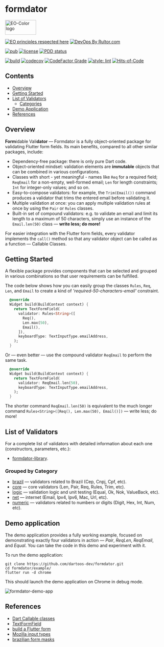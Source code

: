# formdator

<img
src="https://user-images.githubusercontent.com/24878574/119563254-b2027800-bd7d-11eb-990f-e5602a0d77b7.png"
alt="EO-Color logo" width="101" height="48"/>

[![EO principles respected here](https://www.elegantobjects.org/badge.svg)](https://www.elegantobjects.org)
[![DevOps By Rultor.com](https://www.rultor.com/b/dartoos-dev/formdator)](https://www.rultor.com/p/dartoos-dev/formdator)

[![pub](https://img.shields.io/pub/v/formdator)](https://pub.dev/packages/formdator)
[![license](https://img.shields.io/badge/license-mit-green.svg)](https://github.com/dartoos-dev/formdator/blob/master/LICENSE)
[![PDD status](https://www.0pdd.com/svg?name=dartoos-dev/formdator)](https://www.0pdd.com/p?name=dartoos-dev/formdator)

[![build](https://github.com/dartoos-dev/formdator/actions/workflows/build.yml/badge.svg)](https://github.com/dartoos-dev/formdator/actions/)
[![codecov](https://codecov.io/gh/dartoos-dev/formdator/branch/master/graph/badge.svg?token=jYfO55O22s)](https://codecov.io/gh/dartoos-dev/formdator)
[![CodeFactor Grade](https://img.shields.io/codefactor/grade/github/rafamizes/formdator)](https://www.codefactor.io/repository/github/rafamizes/formdator)
[![style: lint](https://img.shields.io/badge/style-lint-4BC0F5.svg)](https://pub.dev/packages/lint)
[![Hits-of-Code](https://hitsofcode.com/github/dartoos-dev/formdator?branch=master)](https://hitsofcode.com/github/dartoos-dev/formdator/view?branch=master)

## Contents

- [Overview](#overview)
- [Getting Started](#getting-started)
- [List of Validators](#list-of-validators)
  - [Categories](#grouped-by-category)
- [Demo Application](#demo-application)
- [References](#references)

## Overview

**Form**idable Vali**dator** — Formdator is a fully object-oriented package for
validating Flutter form fields. Its main benefits, compared to all other similar
packages, include:

- Dependency-free package: there is only pure Dart code.
- Object-oriented mindset: validation elements are **immutable**
  objects that can be combined in various configurations.
- Classes with short - yet meaningful - names like `Req` for a required field;
  `ReqEmail` for a non-empty, well-formed email; `Len` for length constraints;
  `Int` for integer-only values; and so on.
- Easy-to-compose validators: for example, the `Trim(Email())` command produces
  a validator that trims the entered email before validating it.
- Multiple validation at once: you can apply multiple validation rules at once
  by using the `Pair` or `Rules` classes.
- Built-in set of compound validators: e.g. to validate an email and
  limit its length to a maximum of 50 characters, simply use an instance of the
  `Email.len(50)` class — **write less; do more!**

For easier integration with the Flutter form fields, every validator implements
the `call()` method so that any validator object can be called as a function —
Callable Classes.

## Getting Started

A flexible package provides components that can be selected and grouped in
various combinations so that user requirements can be fulfilled.

The code below shows how you can easily group the classes `Rules`, `Req`, `Len`,
and `Email` to create a kind of _'required-50-characters-email'_ constraint.

```dart
  @override
  Widget build(BuildContext context) {
    return TextFormField(
      validator: Rules<String>([
        Req(),
        Len.max(50),
        Email(),
      ]),
      keyboardType: TextInputType.emailAddress,
    );
  }
```

Or — even better — use the compound validator `ReqEmail` to perform the same
task.

```dart
  @override
  Widget build(BuildContext context) {
    return TextFormField(
      validator: ReqEmail.len(50),
      keyboardType: TextInputType.emailAddress,
    );
  }
```

The shorter command `ReqEmail.len(50)` is equivalent to the much longer command
`Rules<String>([Req(), Len.max(50), Email()])` — write less; do more!

## List of Validators

For a complete list of validators with detailed information about each one
(constructors, parameters, etc.):

- [formdator-library](https://pub.dev/documentation/formdator/latest/formdator/formdator-library.html).

### Grouped by Category

- [brazil](https://pub.dev/documentation/formdator/latest/brazil/brazil-library.html)
  — validators related to Brazil (Cep, Cnpj, Cpf, etc).
- [core](https://pub.dev/documentation/formdator/latest/core/core-library.html) —
  core validators (Len, Pair, Req, Rules, Trim, etc).
- [logic](https://pub.dev/documentation/formdator/latest/logic/logic-library.html)
  — validation logic and unit testing (Equal, Ok, Nok, ValueBack, etc).
- [net](https://pub.dev/documentation/formdator/latest/net/net-library.html) —
  internet (Email, Ipv4, Ipv6, Mac, Url, etc).
- [numeric](https://pub.dev/documentation/formdator/latest/numeric/numeric-library.html)
  — validators related to numbers or digits (Digit, Hex, Int, Num, etc).

## Demo application

The demo application provides a fully working example, focused on demonstrating
exactly four validators in action — _Pair_, _ReqLen_, _ReqEmail_, and _Equal_.
You can take the code in this demo and experiment with it.

To run the demo application:

```shell
git clone https://github.com/dartoos-dev/formdator.git
cd formdator/example/
flutter run -d chrome
```

This should launch the demo application on Chrome in debug mode.

![formdator-demo-app](https://user-images.githubusercontent.com/24878574/126716646-07cb5d58-f8da-4030-a829-2038946b5941.png)

## References

- [Dart Callable classes](https://dart.dev/guides/language/language-tour#callable-classes)
- [TextFormField](https://api.flutter.dev/flutter/material/TextFormField-class.html)
- [build a Flutter form](https://flutter.dev/docs/cookbook/forms/validation)
- [Mozilla input types](https://developer.mozilla.org/en-US/docs/Learn/Forms/HTML5_input_types)
- [brazilian form masks](https://opensource.locaweb.com.br/locawebstyle-v2/manual/formularios/mascaras-forms/)
